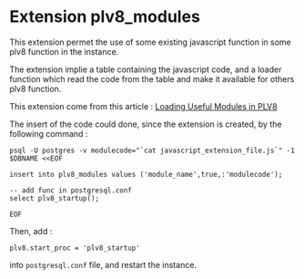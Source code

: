 # Extension plv8_modules

This extension permet the use of some existing javascript function in
some plv8 function in the instance.

The extension implie a table containing the javascript code, and a
loader function which read the code from the table and make it
available for others plv8 function.

This extension come from this article :
[Loading Useful Modules in PLV8 ](http://adpgtech.blogspot.de/2013/03/loading-useful-modules-in-plv8.html)

The insert of the code could done, since the extension is created, by the following command :

~~~
psql -U postgres -v modulecode="`cat javascript_extension_file.js`" -1 $DBNAME <<EOF

insert into plv8_modules values ('module_name',true,:'modulecode');

-- add func in postgresql.conf 
select plv8_startup();

EOF
~~~

Then, add :

~~~
plv8.start_proc = 'plv8_startup'
~~~

into `postgresql.conf` file, and restart the instance.
